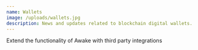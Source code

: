 ```yaml
---
name: Wallets
image: /uploads/wallets.jpg
description: N﻿ews and updates related to blockchain digital wallets.
---
```

Extend the functionality of Awake with third party integrations
